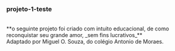 ### projeto-1-teste</br>
</br>
**o seguinte projeto foi criado com intuito educacional, de como reconquistar seu grande amor, _sem fins lucrativos_**</br>
Adaptado por Miguel O. Souza, do colégio Antonio de Moraes.

